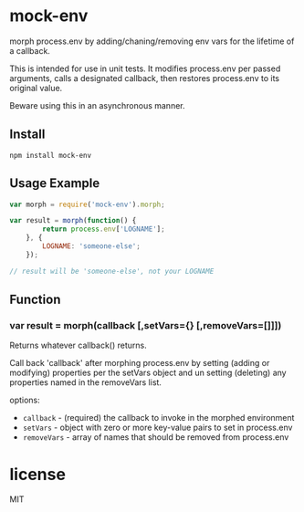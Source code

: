 # mock-env

morph process.env by adding/chaning/removing env vars for the lifetime of a callback.

This is intended for use in unit tests.  It modifies process.env per passed arguments, calls a designated callback, then restores process.env to its original value.

Beware using this in an asynchronous manner.

## Install

```shell
npm install mock-env
```

## Usage Example

```javascript
var morph = require('mock-env').morph;

var result = morph(function() {
        return process.env['LOGNAME'];
    }, {
        LOGNAME: 'someone-else';
    });

// result will be 'someone-else', not your LOGNAME
```

## Function

### var result = morph(callback [,setVars={} [,removeVars=[]]])

Returns whatever callback() returns.

Call back 'callback' after morphing process.env by setting (adding or modifying) properties per the setVars object and un setting (deleting)
any properties named in the removeVars list.

options:

* `callback` - (required) the callback to invoke in the morphed environment
* `setVars` - object with zero or more key-value pairs to set in process.env
* `removeVars` - array of names that should be removed from process.env

# license

MIT


